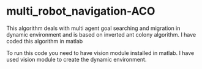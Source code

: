 # multi_robot_navigation-ACO
This algorithm deals with multi agent goal searching and migration in dynamic environment and is based on inverted ant colony algorithm. I have coded this algorithm in matlab

To run this code you need to have vision module installed in matlab. I have used vision module to create the dynamic environment.
